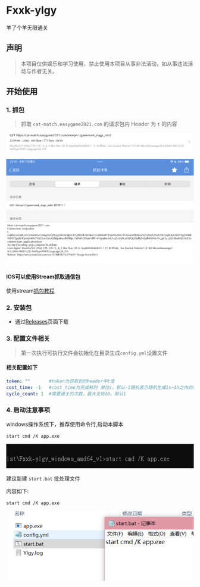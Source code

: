 # Fxxk-ylgy
羊了个羊无限通关

## 声明

> 本项目仅供娱乐和学习使用，禁止使用本项目从事非法活动，如从事违法活动与作者无关。

## 开始使用
### 1. 抓包

> 抓取 `cat-match.easygame2021.com` 的请求包内 Header 为 `t` 的内容

![](docs/image/stream1.png)

![](docs/image/stream2.png)

#### IOS可以使用Stream抓取通信包

使用stream[抓包教程](https://cloud.tencent.com/developer/article/1842000)


### 2. 安装包
- 通过[Releases](https://github.com/Clov614/Fxxk-ylgy/releases)页面下载


### 3. 配置文件相关

> 第一次执行可执行文件会初始化在目录生成`config.yml`设置文件

#### 相关配置如下

```yaml
token: ""       #token为获取到的header中t值
cost_time: -1   #cost_time为完成耗时 单位s，默认-1随机表示随机生成1s~1h之内的随机数，设置为正数则为固定
cycle_count: 1  #需要通关的次数，最大支持10，默认1
```

### 4. 启动注意事项

windows操作系统下，推荐使用命令行,启动本脚本

```
start cmd /K app.exe
```

![](docs/image/cmd.png)

建议新建 `start.bat` 批处理文件

内容如下:

```
start cmd /K app.exe
```

![](docs/image/bat.png)